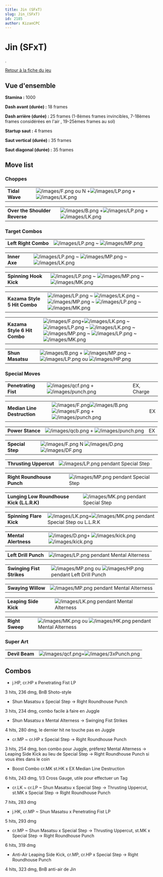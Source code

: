 ```yaml
---
title: Jin (SFxT)
slug: Jin_(SFxT)
id: 2185
author: KizanCPC
---
```


# Jin (SFxT)

.

[Retour à la fiche du jeu](Street_Fighter_x_Tekken "wikilink")

## Vue d'ensemble

**Stamina :** 1000

**Dash avant (durée) :** 18 frames

**Dash arrière (durée) :** 25 frames (1-8èmes frames invincibles,
7-18èmes frames considérées en l'air , 19-25èmes frames au sol)

**Startup saut :** 4 frames

**Saut vertical (durée) :** 35 frames

**Saut diagonal (durée) :** 35 frames

## Move list

### Choppes

|                |                                                                                                                      |
|----------------|----------------------------------------------------------------------------------------------------------------------|
| **Tidal Wave** | ![](/images/F.png "/images/F.png") ou N +![](/images/LP.png "/images/LP.png") + ![](/images/LK.png "/images/LK.png") |

|                               |                                                                                                                 |
|-------------------------------|-----------------------------------------------------------------------------------------------------------------|
| **Over the Shoulder Reverse** | ![](/images/B.png "/images/B.png") +![](/images/LP.png "/images/LP.png") + ![](/images/LK.png "/images/LK.png") |

### Target Combos

|                      |                                                                              |
|----------------------|------------------------------------------------------------------------------|
| **Left Right Combo** | ![](/images/LP.png "/images/LP.png") \~ ![](/images/MP.png "/images/MP.png") |

|               |                                                                                                                      |
|---------------|----------------------------------------------------------------------------------------------------------------------|
| **Inner Axe** | ![](/images/LP.png "/images/LP.png") \~ ![](/images/MP.png "/images/MP.png") \~ ![](/images/LK.png "/images/LK.png") |

|                        |                                                                                                                      |
|------------------------|----------------------------------------------------------------------------------------------------------------------|
| **Spinning Hook Kick** | ![](/images/LP.png "/images/LP.png") \~ ![](/images/MP.png "/images/MP.png") \~ ![](/images/MK.png "/images/MK.png") |

|                              |                                                                                                                                                                                                      |
|------------------------------|------------------------------------------------------------------------------------------------------------------------------------------------------------------------------------------------------|
| **Kazama Style 5 Hit Combo** | ![](/images/LP.png "/images/LP.png") \~ ![](/images/LK.png "/images/LK.png") \~ ![](/images/MP.png "/images/MP.png") \~ ![](/images/LP.png "/images/LP.png") \~ ![](/images/MK.png "/images/MK.png") |

|                              |                                                                                                                                                                                                                                                                                 |
|------------------------------|---------------------------------------------------------------------------------------------------------------------------------------------------------------------------------------------------------------------------------------------------------------------------------|
| **Kazama Style 6 Hit Combo** | ![](/images/F.png "/images/F.png")+![](/images/LK.png "/images/LK.png") \~ ![](/images/LP.png "/images/LP.png") \~ ![](/images/LK.png "/images/LK.png") \~ ![](/images/MP.png "/images/MP.png") \~ ![](/images/LP.png "/images/LP.png") \~ ![](/images/MK.png "/images/MK.png") |

|                  |                                                                                                                                                           |
|------------------|-----------------------------------------------------------------------------------------------------------------------------------------------------------|
| **Shun Masatsu** | ![](/images/B.png "/images/B.png") + ![](/images/MP.png "/images/MP.png") \~ ![](/images/LP.png "/images/LP.png") ou ![](/images/HP.png "/images/HP.png") |

### Special Moves

|                      |                                                                                     |            |
|----------------------|-------------------------------------------------------------------------------------|------------|
| **Penetrating Fist** | ![](/images/qcf.png "/images/qcf.png") + ![](/images/punch.png "/images/punch.png") | EX, Charge |

|                             |                                                                                                                                                     |     |
|-----------------------------|-----------------------------------------------------------------------------------------------------------------------------------------------------|-----|
| **Median Line Destruction** | ![](/images/F.png "/images/F.png")![](/images/B.png "/images/B.png")![](/images/F.png "/images/F.png") + ![](/images/punch.png "/images/punch.png") | EX  |

|                  |                                                                                     |     |
|------------------|-------------------------------------------------------------------------------------|-----|
| **Power Stance** | ![](/images/qcb.png "/images/qcb.png") + ![](/images/punch.png "/images/punch.png") | EX  |

|                  |                                                                                                              |
|------------------|--------------------------------------------------------------------------------------------------------------|
| **Special Step** | ![](/images/F.png "/images/F.png") N ![](/images/D.png "/images/D.png") ![](/images/DF.png "/images/DF.png") |

|                        |                                                           |
|------------------------|-----------------------------------------------------------|
| **Thrusting Uppercut** | ![](/images/LP.png "/images/LP.png") pendant Special Step |

|                            |                                                           |
|----------------------------|-----------------------------------------------------------|
| **Right Roundhouse Punch** | ![](/images/MP.png "/images/MP.png") pendant Special Step |

|                                           |                                                           |
|-------------------------------------------|-----------------------------------------------------------|
| **Lunging Low Roundhouse Kick (L.L.R.K)** | ![](/images/MK.png "/images/MK.png") pendant Special Step |

|                         |                                                                                                           |
|-------------------------|-----------------------------------------------------------------------------------------------------------|
| **Spinning Flare Kick** | ![](/images/LK.png "/images/LK.png")+![](/images/MK.png "/images/MK.png") pendant Special Step ou L.L.R.K |

|                      |                                                                                                                      |
|----------------------|----------------------------------------------------------------------------------------------------------------------|
| **Mental Alertness** | ![](/images/D.png "/images/D.png")+ ![](/images/kick.png "/images/kick.png")![](/images/kick.png "/images/kick.png") |

|                      |                                                               |
|----------------------|---------------------------------------------------------------|
| **Left Drill Punch** | ![](/images/LP.png "/images/LP.png") pendant Mental Alterness |

|                           |                                                                                                       |
|---------------------------|-------------------------------------------------------------------------------------------------------|
| **Swinging Fist Strikes** | ![](/images/MP.png "/images/MP.png") ou ![](/images/HP.png "/images/HP.png") pendant Left Drill Punch |

|                    |                                                               |
|--------------------|---------------------------------------------------------------|
| **Swaying Willow** | ![](/images/MP.png "/images/MP.png") pendant Mental Alterness |

|                       |                                                               |
|-----------------------|---------------------------------------------------------------|
| **Leaping Side Kick** | ![](/images/LK.png "/images/LK.png") pendant Mental Alterness |

|                 |                                                                                                       |
|-----------------|-------------------------------------------------------------------------------------------------------|
| **Right Sweep** | ![](/images/MK.png "/images/MK.png") ou ![](/images/HK.png "/images/HK.png") pendant Mental Alterness |

### Super Art

|                |                                                                                       |
|----------------|---------------------------------------------------------------------------------------|
| **Devil Beam** | ![](/images/qcf.png "/images/qcf.png")+![](/images/3xPunch.png "/images/3xPunch.png") |

## Combos

- j.HP, cr.HP x Penetrating Fist LP

3 hits, 236 dmg, BnB Shoto-style

- Shun Masatsu x Special Step -\> Right Roundhouse Punch

3 hits, 234 dmg, combo facile à faire en Juggle

- Shun Masatsu x Mental Alterness -\> Swinging Fist Strikes

4 hits, 280 dmg, le dernier hit ne touche pas en Juggle

- cr.MP \~ cr.HP x Special Step -\> Right Roundhouse Punch

3 hits, 254 dmg, bon combo pour Juggle, préferez Mental Alterness -\>
Leaping Side Kick au lieu de Special Step -\> Right Roundhouse Punch si
vous êtes dans le coin

- Boost Combo cr.MK st.HK x EX Median Line Destruction

6 hits, 243 dmg, 1/3 Cross Gauge, utile pour effectuer un Tag

- cr.LK \~ cr.LP \~ Shun Masatsu x Special Step -\> Thrusting Uppercut,
  st.MK x Special Step -\> Right Roundhouse Punch

7 hits, 283 dmg

- j.HK, cr.MP \~ Shun Masatsu x Penetrating Fist LP

5 hits, 293 dmg

- cr.MP \~ Shun Masatsu x Special Step -\> Thrusting Uppercut, st.MK x
  Special Step -\> Right Roundhouse Punch

6 hits, 319 dmg

- Anti-Air Leaping Side Kick, cr.MP, cr.HP x Special Step -\> Right
  Roundhouse Punch

4 hits, 323 dmg, BnB anti-air de Jin
